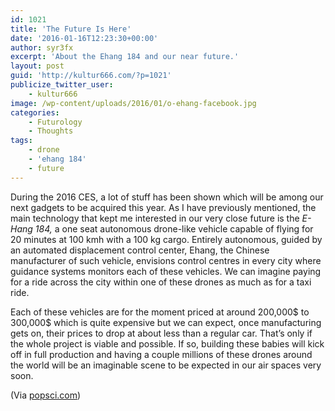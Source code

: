 ```yaml
---
id: 1021
title: 'The Future Is Here'
date: '2016-01-16T12:23:30+00:00'
author: syr3fx
excerpt: 'About the Ehang 184 and our near future.'
layout: post
guid: 'http://kultur666.com/?p=1021'
publicize_twitter_user:
    - kultur666
image: /wp-content/uploads/2016/01/o-ehang-facebook.jpg
categories:
    - Futurology
    - Thoughts
tags:
    - drone
    - 'ehang 184'
    - future
---
```


During the 2016 CES, a lot of stuff has been shown which will be among our next gadgets to be acquired this year. As I have previously mentioned, the main technology that kept me interested in our very close future is the *E-Hang 184,* a one seat autonomous drone-like vehicle capable of flying for 20 minutes at 100 kmh with a 100 kg cargo. Entirely autonomous, guided by an automated displacement control center, Ehang, the Chinese manufacturer of such vehicle, envisions control centres in every city where guidance systems monitors each of these vehicles. We can imagine paying for a ride across the city within one of these drones as much as for a taxi ride.

Each of these vehicles are for the moment priced at around 200,000$ to 300,000$ which is quite expensive but we can expect, once manufacturing gets on, their prices to drop at about less than a regular car. That’s only if the whole project is viable and possible. If so, building these babies will kick off in full production and having a couple millions of these drones around the world will be an imaginable scene to be expected in our air spaces very soon.

(Via [popsci.com](http://www.popsci.com/military-applications-chinas-ces-passenger-drone))